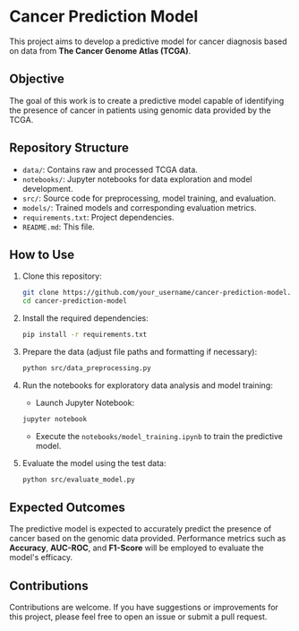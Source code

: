 # Cancer Prediction Model

This project aims to develop a predictive model for cancer diagnosis based on data from **The Cancer Genome Atlas (TCGA)**. 

## Objective

The goal of this work is to create a predictive model capable of identifying the presence of cancer in patients using genomic data provided by the TCGA.

## Repository Structure

- `data/`: Contains raw and processed TCGA data.
- `notebooks/`: Jupyter notebooks for data exploration and model development.
- `src/`: Source code for preprocessing, model training, and evaluation.
- `models/`: Trained models and corresponding evaluation metrics.
- `requirements.txt`: Project dependencies.
- `README.md`: This file.

## How to Use

1. Clone this repository:
    ```bash
    git clone https://github.com/your_username/cancer-prediction-model.git
    cd cancer-prediction-model
    ```

2. Install the required dependencies:
    ```bash
    pip install -r requirements.txt
    ```

3. Prepare the data (adjust file paths and formatting if necessary):
    ```bash
    python src/data_preprocessing.py
    ```

4. Run the notebooks for exploratory data analysis and model training:
    - Launch Jupyter Notebook:
    ```bash
    jupyter notebook
    ```
    - Execute the `notebooks/model_training.ipynb` to train the predictive model.

5. Evaluate the model using the test data:
    ```bash
    python src/evaluate_model.py
    ```

## Expected Outcomes

The predictive model is expected to accurately predict the presence of cancer based on the genomic data provided. Performance metrics such as **Accuracy**, **AUC-ROC**, and **F1-Score** will be employed to evaluate the model's efficacy.

## Contributions

Contributions are welcome. If you have suggestions or improvements for this project, please feel free to open an issue or submit a pull request.
